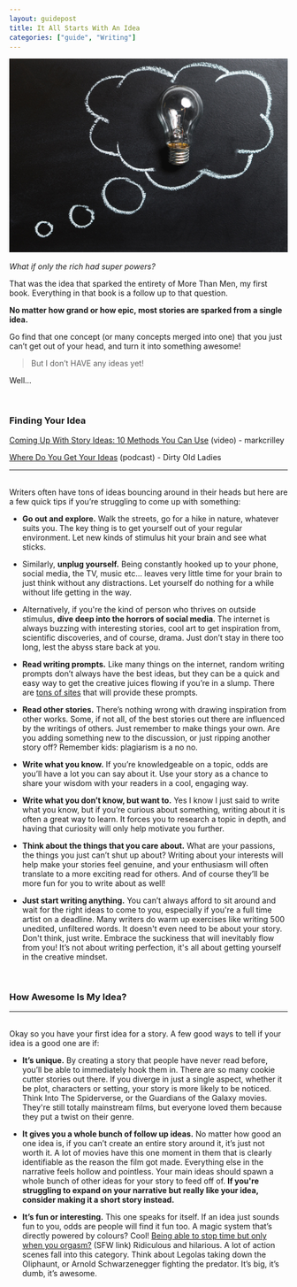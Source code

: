 ```yaml
---
layout: guidepost
title: It All Starts With An Idea
categories: ["guide", "Writing"]
---
```


![](/images/guide/idea.jpg)

*What if only the rich had super powers?*

That was the idea that sparked the entirety of More Than Men, my first book. Everything in that book is a follow up to that question.

**No matter how grand or how epic, most stories are sparked from a single idea.**

Go find that one concept (or many concepts merged into one) that you just can’t get out of your head, and turn it into something awesome!

> But I don’t HAVE any ideas yet!

Well...

<br>

### Finding Your Idea

[Coming Up With Story Ideas: 10 Methods You Can Use](https://www.youtube.com/watch?v=ymYocLTkWEA) (video) - markcrilley

[Where Do You Get Your Ideas](http://dirtyoldladies.libsyn.com/episode-26-where-do-you-get-your-ideas) (podcast) - Dirty Old Ladies

<hr><br>
Writers often have tons of ideas bouncing around in their heads but here are a few quick tips if you’re struggling to come up with something:

- **Go out and explore.** Walk the streets, go for a hike in nature, whatever suits you. The key thing is to get yourself out of your regular environment. Let new kinds of stimulus hit your brain and see what sticks.

- Similarly, **unplug yourself.** Being constantly hooked up to your phone, social media, the TV, music etc... leaves very little time for your brain to just think without any distractions. Let yourself do nothing for a while without life getting in the way.

- Alternatively, if you're the kind of person who thrives on outside stimulus, **dive deep into the horrors of social media**. The internet is always buzzing with interesting stories, cool art to get inspiration from, scientific discoveries, and of course, drama. Just don’t stay in there too long, lest the abyss stare back at you.

- **Read writing prompts.** Like many things on the internet, random writing prompts don’t always have the best ideas, but they can be a quick and easy way to get the creative juices flowing if you’re in a slump. There are [tons of sites](http://www.writersdigest.com/prompts) that will provide these prompts.

- **Read other stories.** There’s nothing wrong with drawing inspiration from other works. Some, if not all, of the best stories out there are influenced by the writings of others. Just remember to make things your own. Are you adding something new to the discussion, or just ripping another story off? Remember kids: plagiarism is a no no.

- **Write what you know.** If you’re knowledgeable on a topic, odds are you’ll have a lot you can say about it. Use your story as a chance to share your wisdom with your readers in a cool, engaging way.

- **Write what you don’t know, but want to.** Yes I know I just said to write what you know, but if you’re curious about something, writing about it is often a great way to learn. It forces you to research a topic in depth, and having that curiosity will only help motivate you further.

- **Think about the things that you care about.** What are your passions, the things you just can’t shut up about? Writing about your interests will help make your stories feel genuine, and your enthusiasm will often translate to a more exciting read for others. And of course they’ll be more fun for you to write about as well!

- **Just start writing anything.** You can’t always afford to sit around and wait for the right ideas to come to you, especially if you're a full time artist on a deadline. Many writers do warm up exercises like writing 500 unedited, unfiltered words. It doesn't even need to be about your story. Don't think, just write. Embrace the suckiness that will inevitably flow from you! It’s not about writing perfection, it's all about getting yourself in the creative mindset.

<br>

### How Awesome Is My Idea?

<hr><br>
Okay so you have your first idea for a story. A few good ways to tell if your idea is a good one are if:

- **It’s unique.** By creating a story that people have never read before, you’ll be able to immediately hook them in. There are so many cookie cutter stories out there. If you diverge in just a single aspect, whether it be plot, characters or setting, your story is more likely to be noticed. Think Into The Spiderverse, or the Guardians of the Galaxy movies. They're still totally mainstream films, but everyone loved them because they put a twist on their genre.

- **It gives you a whole bunch of follow up ideas.** No matter how good an one idea is, if you can’t create an entire story around it, it’s just not worth it. A lot of movies have this one moment in them that is clearly identifiable as the reason the film got made. Everything else in the narrative feels hollow and pointless. Your main ideas should spawn a whole bunch of other ideas for your story to feed off of. **If you're struggling to expand on your narrative but really like your idea, consider making it a short story instead.**

- **It’s fun or interesting.** This one speaks for itself. If an idea just sounds fun to you, odds are people will find it fun too. A magic system that’s directly powered by colours? Cool! [Being able to stop time but only when you orgasm?](https://en.wikipedia.org/wiki/Sex_Criminals) (SFW link) Ridiculous and hilarious. A lot of action scenes fall into this category. Think about Legolas taking down the Oliphaunt, or Arnold Schwarzenegger fighting the predator. It’s big, it’s dumb, it’s awesome.